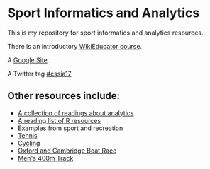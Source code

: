 # Sport Informatics and Analytics

This is my repository for sport informatics and analytics resources.

There is an introductory [WikiEducator course](http://wikieducator.org/Sport_Informatics_and_Analytics).

A [Google Site](https://sites.google.com/site/ucsportinformaticsandanalytics/).

A Twitter tag [#cssia17](https://twitter.com/search?f=tweets&vertical=default&q=%23cssia17&src=typd&lang=en)

## Other resources include:

* [A collection of readings about analytics](https://twitter.com/search?f=tweets&vertical=default&q=%23cssia17&src=typd&lang=en)  
* [A reading list of R resources](https://docs.google.com/document/d/194FKCtvO6K-nsFZhiSGLYfmMWNE0NFa8L-oTVQA55EM/edit?usp=sharing) 
* Examples from sport and recreation
 * [Tennis](https://docs.google.com/document/d/1n8_oZ8OSXF7fBmSLDJPlO1QMXuQ5tmZ7s5sVytg23_s/edit?usp=sharing)
 * [Cycling](https://docs.google.com/document/d/1d97Y9izRg54sN4kbwqGIrBffI-dahIilAw3ibESfrpc/edit?usp=sharing0)
 * [Oxford and Cambridge Boat Race](https://docs.google.com/document/d/1l_zmgZmekV8onH5aqPYRQ1D1me2e-ROZpXwin_JeIwI/edit?usp=sharing)  
 * [Men's 400m Track](https://docs.google.com/document/d/1tKGOU_BOgHjPsHCZzxug906YbuVI0AunL9MxTqY24_I/edit?usp=sharing)
